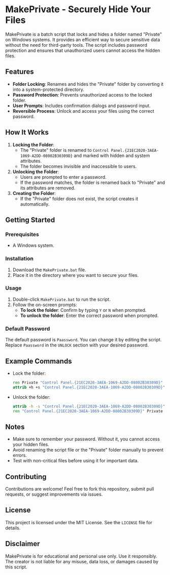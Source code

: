 # MakePrivate - Securely Hide Your Files

MakePrivate is a batch script that locks and hides a folder named "Private" on Windows systems. It provides an efficient way to secure sensitive data without the need for third-party tools. The script includes password protection and ensures that unauthorized users cannot access the hidden files.

## Features
- **Folder Locking**: Renames and hides the "Private" folder by converting it into a system-protected directory.
- **Password Protection**: Prevents unauthorized access to the locked folder.
- **User Prompts**: Includes confirmation dialogs and password input.
- **Reversible Process**: Unlock and access your files using the correct password.

## How It Works
1. **Locking the Folder**:
   - The "Private" folder is renamed to `Control Panel.{21EC2020-3AEA-1069-A2DD-08002B30309D}` and marked with hidden and system attributes.
   - The folder becomes invisible and inaccessible to users.
2. **Unlocking the Folder**:
   - Users are prompted to enter a password.
   - If the password matches, the folder is renamed back to "Private" and its attributes are removed.
3. **Creating the Folder**:
   - If the "Private" folder does not exist, the script creates it automatically.

## Getting Started

### Prerequisites
- A Windows system.

### Installation
1. Download the `MakePrivate.bat` file.
2. Place it in the directory where you want to secure your files.

### Usage
1. Double-click `MakePrivate.bat` to run the script.
2. Follow the on-screen prompts:
   - **To lock the folder**: Confirm by typing `Y` or `N` when prompted.
   - **To unlock the folder**: Enter the correct password when prompted.

### Default Password
The default password is `Paassword`. You can change it by editing the script. Replace `Paassword` in the `UNLOCK` section with your desired password.

## Example Commands
- Lock the folder:
  ```cmd
  ren Private "Control Panel.{21EC2020-3AEA-1069-A2DD-08002B30309D}"
  attrib +h +s "Control Panel.{21EC2020-3AEA-1069-A2DD-08002B30309D}"
  ```
- Unlock the folder:
  ```cmd
  attrib -h -s "Control Panel.{21EC2020-3AEA-1069-A2DD-08002B30309D}"
  ren "Control Panel.{21EC2020-3AEA-1069-A2DD-08002B30309D}" Private
  ```

## Notes
- Make sure to remember your password. Without it, you cannot access your hidden files.
- Avoid renaming the script file or the "Private" folder manually to prevent errors.
- Test with non-critical files before using it for important data.

## Contributing
Contributions are welcome! Feel free to fork this repository, submit pull requests, or suggest improvements via issues.

## License
This project is licensed under the MIT License. See the `LICENSE` file for details.

## Disclaimer
MakePrivate is for educational and personal use only. Use it responsibly. The creator is not liable for any misuse, data loss, or damages caused by this script.

